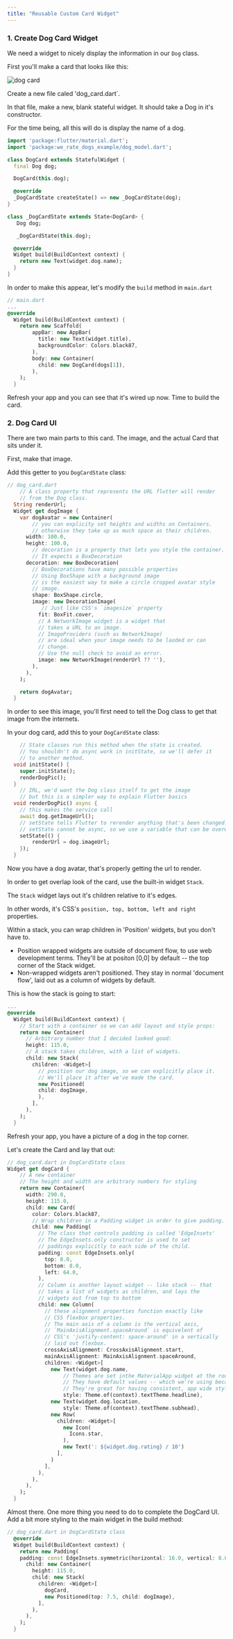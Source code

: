 ```yaml
---
title: "Reusable Custom Card Widget"
---
```


### 1. Create Dog Card Widget

We need a widget to nicely display the information in our `Dog` class. 

First you'll make a card that looks like this:

![dog card](https://res.cloudinary.com/ericwindmill/image/upload/v1521328467/flutter_by_example/Screen_Shot_2018-03-10_at_10.28.18_AM.png)

Create a new file caled 'dog_card.dart`.

In that file, make a new, blank stateful widget. It should take a Dog in it's constructor.

For the time being, all this will do is display the name of a dog.

```dart
import 'package:flutter/material.dart';
import 'package:we_rate_dogs_example/dog_model.dart';

class DogCard extends StatefulWidget {
  final Dog dog;

  DogCard(this.dog);

  @override
  _DogCardState createState() => new _DogCardState(dog);
}

class _DogCardState extends State<DogCard> {
   Dog dog;

   _DogCardState(this.dog);

  @override
  Widget build(BuildContext context) {
    return new Text(widget.dog.name);
  }
}
```

In order to make this appear, let's modify the `build` method in `main.dart`

```dart
// main.dart
...
@override
  Widget build(BuildContext context) {
    return new Scaffold(
        appBar: new AppBar(
          title: new Text(widget.title),
          backgroundColor: Colors.black87,
        ),
        body: new Container(
          child: new DogCard(dogs[1]),                                  // new
        ),
    );
  }
```

Refresh your app and you can see that it's wired up now. Time to build the card.

### 2. Dog Card UI

There are two main parts to this card. The image, and the actual Card that sits under it.

First, make that image.

Add this getter to you `DogCardState` class:

```dart
// dog_card.dart
    // A class property that represents the URL flutter will render
    // from the Dog class.
  String renderUrl;
  Widget get dogImage {
    var dogAvatar = new Container(
        // you can explicity set heights and widths on Containers.
        // otherwise they take up as much space as their children.
      width: 100.0,
      height: 100.0,
        // decoration is a property that lets you style the container.
        // It expects a BoxDecoration
      decoration: new BoxDecoration(
        // BoxDecorations have many possible properties
        // Using BoxShape with a background image
        // is the easiest way to make a circle cropped avatar style
        // image.
        shape: BoxShape.circle,
        image: new DecorationImage(
           // Just like CSS's `imagesize` property
          fit: BoxFit.cover,
          // A NetworkImage widget is a widget that
          // takes a URL to an image.
          // ImageProviders (such as NetworkImage)
          // are ideal when your image needs to be laoded or can
          // change.
          // Use the null check to avoid an error.
          image: new NetworkImage(renderUrl ?? ''),
        ),
      ),
    );

    return dogAvatar;
  }
```

In order to see this image, you'll first need to tell the Dog class to get that image from the internets.

In your dog card, add this to your `DogCardState` class:
```dart
    // State classes run this method when the state is created.
    // You shouldn't do async work in initState, so we'll defer it
    // to another method.
  void initState() {
    super.initState();
    renderDogPic();
  }
    // IRL, we'd want the Dog class itself to get the image
    // but this is a simpler way to explain Flutter basics
  void renderDogPic() async {
    // this makes the service call
    await dog.getImageUrl();
    // setState tells Flutter to rerender anything that's been changed.
    // setState cannot be async, so we use a variable that can be overwritten
    setState(() {
        renderUrl = dog.imageUrl;
    });
  }
```

Now you have a dog avatar, that's properly getting the url to render.

In order to get overlap look of the card, use the built-in widget `Stack`.

The `Stack` widget lays out it's children relative to it's edges.

In other words, it's CSS's `position, top, bottom, left and right` properties.

Within a stack, you can wrap children in 'Position' widgets, but you don't have to.

* Position wrapped widgets are outside of document flow, to use web development terms. They'll be at positon [0,0] by default -- the top corner of the Stack widget.
* Non-wrapped widgets aren't positioned. They stay in normal 'document flow', laid out as a column of widgets by default.

This is how the stack is going to start:

```dart
...
@override
  Widget build(BuildContext context) {
    // Start with a container so we can add layout and style props:
    return new Container(
      // Arbitrary number that I decided looked good:
      height: 115.0,
      // A stack takes children, with a list of widgets.
      child: new Stack(
        children: <Widget>[
          // position our dog image, so we can explicitly place it.
          // We'll place it after we've made the card.
          new Positioned(
          child: dogImage,
          ),
        ],
      ),
    );
  }
```
Refresh your app, you have a picture of a dog in the top corner.

Let's create the Card and lay that out:

```dart
// dog_card.dart in DogCardState class
Widget get dogCard {
    // A new container
    // The height and width are arbitrary numbers for styling
    return new Container(
      width: 290.0,
      height: 115.0,
      child: new Card(
        color: Colors.black87,
        // Wrap children in a Padding widget in order to give padding.
        child: new Padding(
          // The class that controls padding is called 'EdgeInsets'
          // The EdgeInsets.only constructor is used to set
          // paddings explicitly to each side of the child.
          padding: const EdgeInsets.only(
            top: 8.0,
            bottom: 8.0,
            left: 64.0,
          ),
          // Column is another layout widget -- like stack -- that
          // takes a list of widgets as children, and lays the
          // widgets out from top to bottom
          child: new Column(
            // these alignment properties function exactly like
            // CSS flexbox properties.
            // The main axis of a column is the vertical axis,
            // `MainAxisAlignment.spaceAround` is equivelent of
            // CSS's 'justify-content: space-around' in a vertically
            // laid out flexbox.
            crossAxisAlignment: CrossAxisAlignment.start,
            mainAxisAlignment: MainAxisAlignment.spaceAround,
            children: <Widget>[
              new Text(widget.dog.name,
                  // Themes are set inthe MaterialApp widget at the root of your app.
                  // They have default values -- which we're using because we didn't set our own.
                  // They're great for having consistent, app wide styling that's easily changable.
                  style: Theme.of(context).textTheme.headline),
              new Text(widget.dog.location,
                  style: Theme.of(context).textTheme.subhead),
              new Row(
                children: <Widget>[
                  new Icon(
                    Icons.star,
                  ),
                  new Text(': ${widget.dog.rating} / 10')
                ],
              )
            ],
          ),
        ),
      ),
    );
  }
```

Almost there. One more thing you need to do to complete the DogCard UI. Add a bit more styling to the main widget in the build method:

```dart
// dog_card.dart in DogCardState class
  @override
  Widget build(BuildContext context) {
    return new Padding(                                                                                                 new 
    padding: const EdgeInsets.symmetric(horizontal: 16.0, vertical: 8.0),
      child: new Container(
        height: 115.0,
        child: new Stack(
          children: <Widget>[
            dogCard,
            new Positioned(top: 7.5, child: dogImage),
          ],
        ),
      ),
    );
  }
``` 




